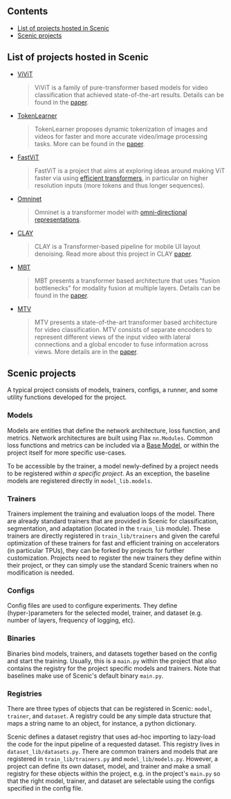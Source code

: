 ## Contents
* [List of projects hosted in Scenic](#list-of-projects-hosted-in-scenic)
* [Scenic projects](#scenic-projects)


## List of projects hosted in Scenic

*   [ViViT](vivit)

    > ViViT is a family of pure-transformer based models for video
    > classification that achieved state-of-the-art results.
    > Details can be found in the [paper](https://arxiv.org/abs/2103.15691).

*   [TokenLearner](token_learner)

    > TokenLearner proposes dynamic tokenization of images and videos for faster
    > and more accurate video/image processing tasks. More can be found in
    > the [paper](https://arxiv.org/abs/2106.11297).


*   [FastViT](fast_vit)

    > FastViT is a project that aims at exploring ideas around making ViT faster
    > via using [efficient transformers](https://arxiv.org/abs/2009.06732), in
    > particular on higher resolution inputs (more tokens and thus longer
    > sequences).

*   [Omninet](omninet)

    > Omninet is a transformer model with
    > [omni-directional representations](https://arxiv.org/abs/2103.01075).

*   [CLAY](layout_denoise)

    > CLAY is a Transformer-based pipeline for mobile UI layout denoising. Read
    > more about this project in CLAY [paper](https://arxiv.org/abs/2201.04100).


*   [MBT](mbt)

    > MBT presents a transformer based architecture that uses "fusion
    > bottlenecks" for modality fusion at multiple layers.
    > Details can be found in the [paper](https://arxiv.org/abs/2201.04100).

*   [MTV](mtv)

    > MTV presents a state-of-the-art transformer based architecture for video
    > classification. MTV consists of separate encoders to represent different
    > views of the input video with lateral connections and a global encoder to
    > fuse information across views. More details are in the
    > [paper](https://arxiv.org/abs/2201.04288).


<a name="projects"></a>
## Scenic projects
A typical project consists of models, trainers, configs, a runner, and some utility functions developed for the project.

### Models
Models are entities that define the network architecture, loss function, and
metrics. Network architectures are built using Flax `nn.Modules`. Common loss
functions and metrics can be included via a
[Base Model](../model_lib/README.md#base_model), or within the project
itself for more specific use-cases.

To be accessible by the trainer, a model newly-defined by a project needs to be
registered *within a specific project*. As an exception, the baseline models
are registered directly in `model_lib.models`.

### Trainers
Trainers implement the training and evaluation loops of the model. There are
already standard trainers that are provided in Scenic for classification,
segmentation, and adaptation (located in the `train_lib` module).
These trainers are directly registered  in `train_lib/trainers` and given the
careful optimization of these trainers for fast and efficient training on
accelerators (in particular TPUs), they can be forked by projects for further
customization. Projects need to register the new trainers they define within
their project, or they can simply use the standard Scenic trainers when no
modification is needed.

### Configs
Config files are used to configure experiments. They define (hyper-)parameters
for the selected model, trainer, and dataset (e.g. number of layers, frequency
of logging, etc).

### Binaries
Binaries bind models, trainers, and datasets together based on the config and
start the training. Usually, this is a `main.py` within the project that also
contains the registry for the project specific models and trainers. Note that
baselines make use of Scenic's default binary `main.py`.

### Registries
There are three types of objects that can be registered in Scenic:
`model`, `trainer`, and `dataset`. A registry could be any simple data structure
that maps a string name to an object, for instance, a python dictionary.

Scenic defines a dataset registry that uses ad-hoc importing to lazy-load
the code for the input pipeline of a requested dataset. This registry lives in
`dataset_lib/datasets.py`. There are common trainers and models that are
registered in  `train_lib/trainers.py` and `model_lib/models.py`. However,
a project can define its own dataset, model, and trainer and make a small
registry for these objects within the project, e.g. in the project's `main.py`
so that the right model, trainer, and dataset are selectable using the
configs specified in the config file.
